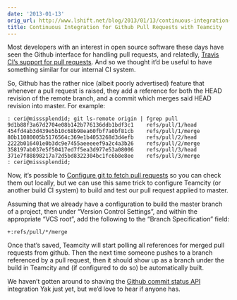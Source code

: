 ```yaml
---
date: '2013-01-13'
orig_url: http://www.lshift.net/blog/2013/01/13/continuous-integration-for-github-pull-requests-with-teamcity
title: Continuous Integration for Github Pull Requests with Teamcity
---
```

<div class="content" html="http://www.w3.org/1999/xhtml">

Most developers with an interest in open source software these days have
seen the Github interface for handling pull requests, and relatedly,
[Travis CI’s support for pull
requests](http://about.travis-ci.org/blog/announcing-pull-request-support/).
And so we thought it’d be useful to have something similar for our
internal CI system.

<span id="more-1431"></span>

So, Github has the rather nice (albeit poorly advertised) feature that
whenever a pull request is raised, they add a reference for both the
HEAD revision of the remote branch, and a commit which merges said HEAD
revision into master. For example:

    : ceri@misssplendid; git ls-remote origin | fgrep pull
    9d1b88f3a67d2704e08b142b776136ddb1bdf3c1    refs/pull/1/head
    454fd4ab3d439e5b10c68b98ea60fbf7a0bf81cb    refs/pull/1/merge
    80b11080005b5176564c369e1b4053268d3d4efb    refs/pull/2/head
    2222b016401e0b3dc9e7455aeeeeef9a2c4a3b26    refs/pull/2/merge
    358197ab037e5f50417ed7f5ea3d977e53a08006    refs/pull/3/head
    371e7f88898217a72d5bd8322304bc1fc6b8e8ee    refs/pull/3/merge
    : ceri@misssplendid;

Now, it’s possible to [Configure git to fetch pull
requests](https://gist.github.com/3342247) so you can check them out
locally, but we can use this same trick to configure Teamcity (or
another build CI system) to build and test our pull request applied to
master.

Assuming that we already have a configuration to build the master branch
of a project, then under “Version Control Settings”, and within the
appropriate “VCS root”, add the following to the “Branch Specification”
field:

    +:refs/pull/*/merge

Once that’s saved, Teamcity will start polling all references for merged
pull requests from github. Then the next time someone pushes to a branch
referenced by a pull request, then it should show up as a branch under
the build in Teamcity and (if configured to do so) be automatically
built.

We haven’t gotten around to shaving the [Github commit status
API](https://github.com/blog/1227-commit-status-api) integration Yak
just yet, but we’d love to hear if anyone has.

</div>

